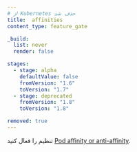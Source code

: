 ```yaml
---
# از Kubernetes حذف شد
title:  affinities
content_type: feature_gate

_build:
  list: never
  render: false

stages:
  - stage: alpha 
    defaultValue: false
    fromVersion: "1.6"
    toVersion: "1.7"
  - stage: deprecated
    fromVersion: "1.8"
    toVersion: "1.8"

removed: true
---
```

تنظیم را فعال کنید
[Pod affinity or anti-affinity](/docs/concepts/scheduling-eviction/assign-pod-node/#affinity-and-anti-affinity).
